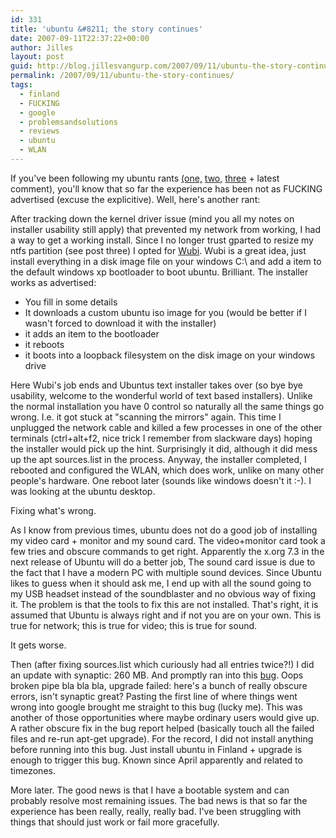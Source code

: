 ```yaml
---
id: 331
title: 'ubuntu &#8211; the story continues'
date: 2007-09-11T22:37:22+00:00
author: Jilles
layout: post
guid: http://blog.jillesvangurp.com/2007/09/11/ubuntu-the-story-continues/
permalink: /2007/09/11/ubuntu-the-story-continues/
tags:
  - finland
  - FUCKING
  - google
  - problemsandsolutions
  - reviews
  - ubuntu
  - WLAN
---
```

If you've been following my ubuntu rants <a href="http://blog.jillesvangurp.com/2007/01/27/another-ubuntu-installation-test/">(one,</a> <a href="http://blog.jillesvangurp.com/2007/04/29/feisty-fawn/">two,</a> <a href="http://blog.jillesvangurp.com/2007/05/17/more-ubuntu/">three</a> + latest comment), you'll know that so far the experience has been not as FUCKING advertised (excuse the explicitive). Well, here's another rant:

After tracking down the kernel driver issue (mind you all my notes on installer usability still apply) that prevented my network from working, I had a way to get a working install. Since I no longer trust gparted to resize my ntfs partition (see post three) I opted for <a href="http://wubi-installer.org/">Wubi</a>. Wubi is a great idea, just install everything in a disk image file on your windows C:\ and add a item to the default windows xp bootloader to boot ubuntu. Brilliant. The installer works as advertised:
<ul>
	<li>You fill in some details</li>
	<li>It downloads a custom ubuntu iso image for you (would be better if I wasn't forced to download it with the installer)</li>
	<li>it adds an item to the bootloader</li>
	<li>it reboots</li>
	<li>it boots into a loopback filesystem on the disk image on your windows drive</li>

</ul>

Here Wubi's job ends and Ubuntus text installer takes over (so bye bye usability, welcome to the wonderful world of text based installers). Unlike the normal installation you have 0 control so naturally all the same things go wrong. I.e. it got stuck at "scanning the mirrors" again. This time I unplugged the network cable and killed a few processes in one of the other terminals (ctrl+alt+f2, nice trick I remember from slackware days) hoping the installer would pick up the hint. Surprisingly it did, although it did mess up the apt sources.list in the process. Anyway, the installer completed, I rebooted and configured the WLAN, which does work, unlike on many other people's hardware. One reboot later (sounds like windows doesn't it :-). I was looking at the ubuntu desktop.

Fixing what's wrong.

As I know from previous times, ubuntu does not do a good job of installing my video card + monitor and my sound card. The video+monitor card took a few tries and obscure commands to get right. Apparently the x.org 7.3 in the next release of Ubuntu will do a better job, The sound card issue is due to the fact that I have a modern PC with multiple sound devices. Since Ubuntu likes to guess when it should ask me, I end up with all the sound going to my USB headset instead of the soundblaster and no obvious way of fixing it. The problem is that the tools to fix this are not installed. That's right, it is assumed that Ubuntu is always right and if not you are on your own. This is true for network; this is true for video; this is true for sound. 

It gets worse.

Then (after fixing sources.list which curiously had all entries twice?!) I did an update with synaptic: 260 MB. And promptly ran into this <a href="https://bugs.launchpad.net/bugs/104553">bug</a>. Oops broken pipe bla bla bla, upgrade failed: here's a bunch of really obscure errors, isn't synaptic great? Pasting the first line of where things went wrong into google brought me straight to this bug (lucky me). This was another of those opportunities where maybe ordinary users would give up. A rather obscure fix in the bug report helped (basically touch all the failed files and re-run apt-get upgrade). For the record, I did not install anything before running into this bug. Just install ubuntu in Finland + upgrade is enough to trigger this bug. Known since April apparently and related to timezones.

More later. The good news is that I have a bootable system and can probably resolve most remaining issues. The bad news is that so far the experience has been really, really, really bad. I've been struggling with things that should just work or fail more gracefully.

